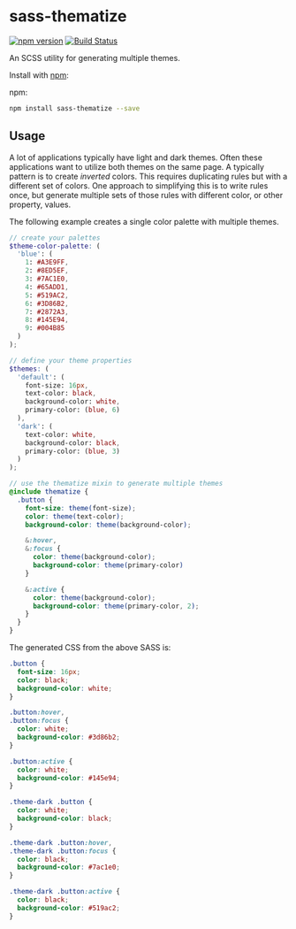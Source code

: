 # sass-thematize

[![npm version](https://img.shields.io/npm/v/sass-thematize.svg?style=flat-square)](https://www.npmjs.com/package/sass-thematize)
[![Build Status](https://travis-ci.org/christianvogt/sass-thematize.svg?branch=master)](https://travis-ci.org/christianvogt/sass-thematize#)

An SCSS utility for generating multiple themes.

Install with [npm](https://www.npmjs.com/):

npm:
```sh
npm install sass-thematize --save
```

## Usage

A lot of applications typically have light and dark themes. Often these applications want to utilize both themes on the same page. A typically pattern is to create _inverted_ colors. This requires duplicating rules but with a different set of colors. One approach to simplifying this is to write rules once, but generate multiple sets of those rules with different color, or other property, values.

The following example creates a single color palette with multiple themes.

```scss
// create your palettes
$theme-color-palette: (
  'blue': (
    1: #A3E9FF,
    2: #8ED5EF,
    3: #7AC1E0,
    4: #65ADD1,
    5: #519AC2,
    6: #3D86B2,
    7: #2872A3,
    8: #145E94,
    9: #004B85
  )
);

// define your theme properties
$themes: (
  'default': (
    font-size: 16px,
    text-color: black,
    background-color: white,
    primary-color: (blue, 6)
  ),
  'dark': (
    text-color: white,
    background-color: black,
    primary-color: (blue, 3)
  )
);

// use the thematize mixin to generate multiple themes
@include thematize {
  .button {
    font-size: theme(font-size);
    color: theme(text-color);
    background-color: theme(background-color);

    &:hover,
    &:focus {
      color: theme(background-color);
      background-color: theme(primary-color)
    }

    &:active {
      color: theme(background-color);
      background-color: theme(primary-color, 2);
    }
  }
}
`````

The generated CSS from the above SASS is:

```css
.button {
  font-size: 16px;
  color: black;
  background-color: white;
}

.button:hover,
.button:focus {
  color: white;
  background-color: #3d86b2;
}

.button:active {
  color: white;
  background-color: #145e94;
}

.theme-dark .button {
  color: white;
  background-color: black;
}

.theme-dark .button:hover,
.theme-dark .button:focus {
  color: black;
  background-color: #7ac1e0;
}

.theme-dark .button:active {
  color: black;
  background-color: #519ac2;
}
```
